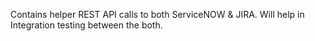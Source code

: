 Contains helper REST API calls to both ServiceNOW & JIRA. Will help in Integration testing between the both.
